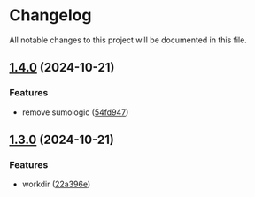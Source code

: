 # Changelog

All notable changes to this project will be documented in this file.

## [1.4.0](https://github.com/matheusmazzoni/test-semantic-version/compare/alpha_1.3.0...alpha_1.4.0) (2024-10-21)

### Features

* remove sumologic ([54fd947](https://github.com/matheusmazzoni/test-semantic-version/commit/54fd947b2b81b6b4ef332fa60c5adf4fbf41881a))

## [1.3.0](https://github.com/matheusmazzoni/test-semantic-version/compare/alpha_1.2.0...alpha_1.3.0) (2024-10-21)

### Features

* workdir ([22a396e](https://github.com/matheusmazzoni/test-semantic-version/commit/22a396e0b5e152249c781fbb230a52e0285106b6))
